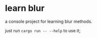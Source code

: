 # learn blur

a console project for learning blur methods.

just run `cargo run -- --help` to use it;
